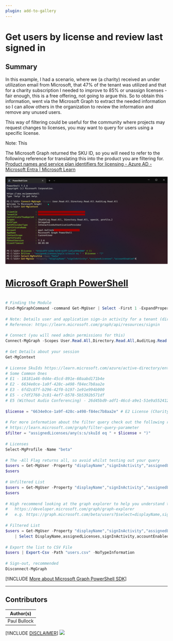```yaml
---
plugin: add-to-gallery
---
```


# Get users by license and review last signed in

## Summary

In this example, I had a scenario, where we (a charity) received an under utilization email from Microsoft, that 47% of the tenant was utilized and that for a charity subscription I needed to improve to 85% or unassign licenses - fair enough, this is a free offering, not going to argue this. So to obtain this information, went via the Microsoft Graph to extract the needed information so I can allow others in the organization to review the information and remove any unused users.

This way of filtering could be useful for the community where projects may request changes to licenses, you may want to query for users using a specific license.

Note: This

The Microsoft Graph returned the SKU ID, so you will need to refer to the following reference for translating this into the product you are filtering for.
[Product names and service plan identifiers for licensing - Azure AD - Microsoft Entra | Microsoft Learn](https://learn.microsoft.com/azure/active-directory/enterprise-users/licensing-service-plan-reference)


![Example Screenshot](assets/example.png)


# [Microsoft Graph PowerShell](#tab/graphps)

```powershell

# Finding the Module
Find-MgGraphCommand -command Get-MgUser | Select -First 1 -ExpandProperty Permissions

# Note: Details user and application sign-in activity for a tenant (directory). You must have an Azure AD Premium P1 or P2 license to download sign-in logs using the Microsoft Graph API.
# Reference: https://learn.microsoft.com/graph/api/resources/signin

# Connect (you will need admin permissions for this)
Connect-MgGraph -Scopes User.Read.All,Directory.Read.All,AuditLog.Read.All

# Get Details about your session
Get-MgContext

# License SkuIds https://learn.microsoft.com/azure/active-directory/enterprise-users/licensing-service-plan-reference
# Some Common Ones
# E1 - 18181a46-0d4e-45cd-891e-60aabd171b4e
# E2 - 6634e0ce-1a9f-428c-a498-f84ec7b8aa2e
# E3 - 6fd2c87f-b296-42f0-b197-1e91e994b900
# E5 - c7df2760-2c81-4ef7-b578-5b5392b571df
# E5 (Without Audio Conferencing) - 26d45bd9-adf1-46cd-a9e1-51e9a5524128 

$license = "6634e0ce-1a9f-428c-a498-f84ec7b8aa2e" # E2 License (Charity)

# For more information about the filter query check out the following resource:
# https://learn.microsoft.com/graph/filter-query-parameter
$filter = "assignedLicenses/any(s:s/skuId eq " + $license + ")"

# Licenses
Select-MgProfile -Name "beta"

# The -All Flag returns all, so avoid whilst testing out your query
$users = Get-MgUser -Property "displayName","signInActivity","assignedLicenses","accountEnabled"
$users

# Unfiltered List
$users = Get-MgUser -Property "displayName","signInActivity","assignedLicenses","accountEnabled" | Select DisplayName,accountEnabled,signInActivity,assignedLicenses
$users

# High recommend looking at the graph explorer to help you understand the properties you can query
#   https://developer.microsoft.com/graph/graph-explorer
#   e.g. https://graph.microsoft.com/beta/users?$select=displayName,signInActivity&$filter=assignedLicenses/any(s:s/skuId eq  '6634e0ce-1a9f-428c-a498-f84ec7b8aa2e')

# Filtered List
$users = Get-MgUser -Property "displayName","signInActivity","assignedLicenses","accountEnabled" -Filter $filter -All `
    | Select DisplayName,assignedLicenses,signInActivity,accountEnabled -ExpandProperty signInActivity

# Export the list to CSV File
$users | Export-Csv -Path "users.csv" -NoTypeInformation

# Sign-out, recommended
Disconnect-MgGraph

```
[!INCLUDE [More about Microsoft Graph PowerShell SDK](../../docfx/includes/MORE-GRAPHSDK.md)]

***

## Contributors

| Author(s) |
|-----------|
| Paul Bullock |


[!INCLUDE [DISCLAIMER](../../docfx/includes/DISCLAIMER.md)]
<img src="https://m365-visitor-stats.azurewebsites.net/script-samples/scripts/graph-get-license-and-signins" aria-hidden="true" />